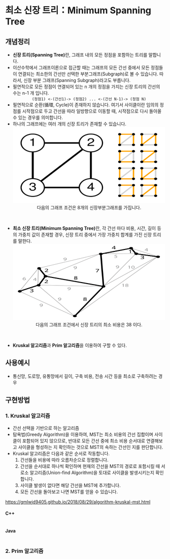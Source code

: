 # 최소 신장 트리：Minimum Spanning Tree

## 개념정리

- <b>신장 트리(Spanning Tree)</b>란, 그래프 내의 모든 정점을 포함하는 트리를 말합니다.
- 이산수학에서 그래프이론으로 접근할 때는 그래프의 모든 간선 중에서 모든 정점들이 연결되는 최소한의 간선만 선택한 부분그래프(Subgraph)로 볼 수 있습니다. 따라서, 신장 부분 그래프(Spanning Subgraph)라고도 부릅니다.
- 필연적으로 모든 정점이 연결되어 있는 n 개의 정점을 가지는 신장 트리의 간선의 수는 n-1 개 입니다. <br/> <center>`(정점1) <-(간선1)-> (정점2) ... <-(간선 N-1)-> (정점 N)`</center>
- 필연적으로 순환(循環, Cycle)이 존재하지 않습니다. 여기서 사이클이란 임의의 정점를 시작점으로 두고 간선을 따라 일방향으로 이동할 때, 시작점으로 다시 돌아올 수 있는 경우를 의미합니다.
- 하나의 그래프에는 여러 개의 신장 트리가 존재할 수 있습니다.<br/><center><img src="./asset/MST/0.svg" title="From https://ko.wikipedia.org/wiki/%EC%8B%A0%EC%9E%A5_%EB%B6%80%EB%B6%84_%EA%B7%B8%EB%9E%98%ED%94%84 By Quartl CC BY-SA 3.0" style="width:50vw; aspect-ratio: 2 / 1"/><br/>다음의 그래프 조건은 8개의 신장부분그래프를 가집니다.</center>

<br/>

- <b>최소 신장 트리(Minimum Spanning Tree)</b>란, 각 간선 마다 비용, 시간, 길이 등의 가중치 값이 존재할 경우, 신장 트리 중에서 가장 가중치 합계를 가진 신장 트리를 말한다.<br/><center><img src="./asset/MST/1.svg" title="From https://ko.wikipedia.org/wiki/%EC%8B%A0%EC%9E%A5_%EB%B6%80%EB%B6%84_%EA%B7%B8%EB%9E%98%ED%94%84 By No machine-readable author provided" style="width:50vw; aspect-ratio: 2 / 1"/><br/>다음의 그래프 조건에서 신장 트리의 최소 비용은 38 이다.</center>

<br/>

- <b>Kruskal 알고리즘</b>과 <b>Prim 알고리즘</b>을 이용하여 구할 수 있다.

## 사용예시

- 통신망, 도로망, 유통망에서 길이, 구축 비용, 전송 시간 등을 최소로 구축하려는 경우

## 구현방법

### 1. Kruskal 알고리즘

- 간선 선택을 기반으로 하는 알고리즘
- 탐욕법(Greedy Algorithm)을 이용하여, MST는 최소 비용의 간선 집합이며 사이클이 포함되어 있지 않으므로, 반대로 모든 간선 중에 최소 비용 순서대로 연결해보고 사이클을 형성하는 지 확인하는 것으로 MST의 속하는 간선인 지를 판단합니다.
- Kruskal 알고리즘은 다음과 같은 순서로 작동합니다.
  1. 간선들을 비용에 따라 오름차순으로 정렬합니다.
  2. 간선을 순서대로 하나씩 확인하며 현재의 간선을 MST의 경로로 포함시킬 때 서로소 알고리즘(Union-find Algorithm)을 토대로 사이클을 발생시키는지 확인합니다.
  3. 사이클 발생이 없다면 해당 간선을 MST에 추가합니다.
  4. 모든 간선을 돌아보고 나면 MST를 얻을 수 있습니다.

https://gmlwjd9405.github.io/2018/08/29/algorithm-kruskal-mst.html

#### C++

```cpp

```

#### Java

```java

```

### 2. Prim 알고리즘
